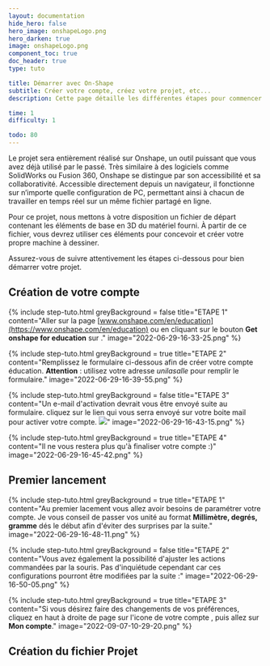 ```yaml
---
layout: documentation
hide_hero: false
hero_image: onshapeLogo.png
hero_darken: true
image: onshapeLogo.png
component_toc: true
doc_header: true
type: tuto

title: Démarrer avec On-Shape
subtitle: Créer votre compte, créez votre projet, etc...
description: Cette page détaille les différentes étapes pour commencer avec OnShape

time: 1
difficulty: 1

todo: 80
---
```


Le projet sera entièrement réalisé sur Onshape, un outil puissant que vous avez déjà utilisé par le passé. Très similaire à des logiciels comme SolidWorks ou Fusion 360, Onshape se distingue par son accessibilité et sa collaborativité. Accessible directement depuis un navigateur, il fonctionne sur n’importe quelle configuration de PC, permettant ainsi à chacun de travailler en temps réel sur un même fichier partagé en ligne.

Pour ce projet, nous mettons à votre disposition un fichier de départ contenant les éléments de base en 3D du matériel fourni. À partir de ce fichier, vous devrez utiliser ces éléments pour concevoir et créer votre propre machine à dessiner.

Assurez-vous de suivre attentivement les étapes ci-dessous pour bien démarrer votre projet.

## Création de votre compte

{% include step-tuto.html 
greyBackground = false
title="ETAPE 1"
content="Aller sur la page [www.onshape.com/en/education](https://www.onshape.com/en/education) ou en cliquant sur le bouton **Get onshape for education** sur [](www.onshape.com)." 
image="2022-06-29-16-33-25.png" %}

{% include step-tuto.html 
greyBackground = true
title="ETAPE 2"
content="Remplissez le formulaire ci-dessous afin de créer votre compte éducation. **Attention** : utilisez votre adresse *unilasalle* pour remplir le formulaire." 
image="2022-06-29-16-39-55.png" %}

{% include step-tuto.html 
greyBackground = false
title="ETAPE 3"
content="Un e-mail d'activation devrait vous être envoyé suite au formulaire. cliquez sur le lien qui vous serra envoyé sur votre boite mail pour activer votre compte.
![](2022-06-29-16-44-41.png)" 
image="2022-06-29-16-43-15.png" %}

{% include step-tuto.html 
greyBackground = true
title="ETAPE 4"
content="Il ne vous restera plus qu'à finaliser votre compte :)" 
image="2022-06-29-16-45-42.png" %}

## Premier lancement

{% include step-tuto.html 
greyBackground = true
title="ETAPE 1"
content="Au premier lacement vous allez avoir besoins de paramétrer votre compte. Je vous conseil de passer vos unité au format **Millimètre, degrés, gramme** dés le début afin d'éviter des surprises par la suite." 
image="2022-06-29-16-48-11.png" %}

{% include step-tuto.html 
greyBackground = false
title="ETAPE 2"
content="Vous avez également la possibilité d'ajuster les actions commandées par la souris. Pas d'inquiétude cependant car ces configurations pourront être modifiées par la suite :" 
image="2022-06-29-16-50-05.png" %}

{% include step-tuto.html 
greyBackground = true
title="ETAPE 3"
content="Si vous désirez faire des changements de vos préférences, cliquez en haut à droite de page sur l'icone de votre compte , puis allez sur **Mon compte**." 
image="2022-09-07-10-29-20.png" %}

## Création du fichier Projet


